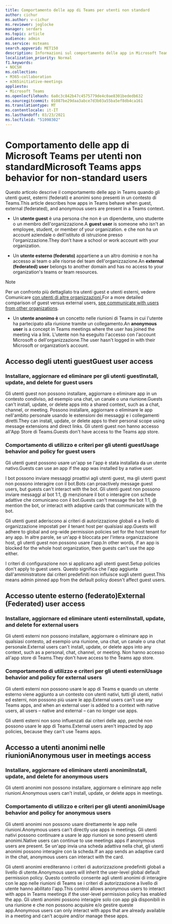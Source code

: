 ```yaml
---
title: Comportamento delle app di Teams per utenti non standard
author: cichur
ms.author: v-cichur
ms.reviewer: joglocke
manager: serdars
ms.topic: article
audience: admin
ms.service: msteams
search.appverid: MET150
description: Informazioni sul comportamento delle app in Microsoft Teams per gli utenti non standard.
localization_priority: Normal
f1.keywords:
- NOCSH
ms.collection:
- M365-collaboration
- m365initiative-meetings
appliesto:
- Microsoft Teams
ms.openlocfilehash: 6a8c3c842b47c4575779de4c0ae8301bededb632
ms.sourcegitcommit: 01087be29daa3abce7d3b03a55ba5ef8db4ca161
ms.translationtype: MT
ms.contentlocale: it-IT
ms.lasthandoff: 03/23/2021
ms.locfileid: "51098302"
---
```

# <a name="microsoft-teams-apps-behavior-for-non-standard-users"></a><span data-ttu-id="b199b-103">Comportamento delle app di Microsoft Teams per utenti non standard</span><span class="sxs-lookup"><span data-stu-id="b199b-103">Microsoft Teams apps behavior for non-standard users</span></span>

<span data-ttu-id="b199b-104">Questo articolo descrive il comportamento delle app in Teams quando gli utenti guest, esterni (federati) e anonimi sono presenti in un contesto di Teams.</span><span class="sxs-lookup"><span data-stu-id="b199b-104">This article describes how apps in Teams behave when guest, external (federated), and anonymous users are present in a Teams context.</span></span>

- <span data-ttu-id="b199b-105">Un **utente guest** è una persona che non è un dipendente, uno studente o un membro dell'organizzazione.</span><span class="sxs-lookup"><span data-stu-id="b199b-105">A **guest user** is someone who isn't an employee, student, or member of your organization.</span></span> <span data-ttu-id="b199b-106">e che non ha un account aziendale o dell'istituto di istruzione presso l'organizzazione.</span><span class="sxs-lookup"><span data-stu-id="b199b-106">They don't have a school or work account with your organization.</span></span>

- <span data-ttu-id="b199b-107">Un **utente esterno (federato)** appartiene a un altro dominio e non ha accesso ai team o alle risorse del team dell'organizzazione.</span><span class="sxs-lookup"><span data-stu-id="b199b-107">An **external (federated) user** belongs to another domain and has no access to your organization's teams or team resources.</span></span>

>[!Note]
> <span data-ttu-id="b199b-108">Per un confronto più dettagliato tra utenti guest e utenti esterni, vedere Comunicare [con utenti di altre organizzazioni.](./communicate-with-users-from-other-organizations.md)</span><span class="sxs-lookup"><span data-stu-id="b199b-108">For a more detailed comparison of guest versus external users, [see communicate with users from other organizations](./communicate-with-users-from-other-organizations.md).</span></span>

- <span data-ttu-id="b199b-109">Un **utente anonimo è** un concetto nelle riunioni di Teams in cui l'utente ha partecipato alla riunione tramite un collegamento.</span><span class="sxs-lookup"><span data-stu-id="b199b-109">An **anonymous user** is a concept in Teams meetings where the user has joined the meeting via a link.</span></span> <span data-ttu-id="b199b-110">L'utente non ha eseguito l'accesso con l'account Microsoft o dell'organizzazione.</span><span class="sxs-lookup"><span data-stu-id="b199b-110">The user hasn't logged in with their Microsoft or organization’s account.</span></span>

## <a name="guest-user-access"></a><span data-ttu-id="b199b-111">Accesso degli utenti guest</span><span class="sxs-lookup"><span data-stu-id="b199b-111">Guest user access</span></span>

### <a name="install-update-and-delete-for-guest-users"></a><span data-ttu-id="b199b-112">Installare, aggiornare ed eliminare per gli utenti guest</span><span class="sxs-lookup"><span data-stu-id="b199b-112">Install, update, and delete for guest users</span></span>

<span data-ttu-id="b199b-113">Gli utenti guest non possono installare, aggiornare o eliminare app in un contesto condiviso, ad esempio una chat, un canale o una riunione.</span><span class="sxs-lookup"><span data-stu-id="b199b-113">Guests can't install, update, or delete apps into a shared context, such as a chat, channel, or meeting.</span></span> <span data-ttu-id="b199b-114">Possono installare, aggiornare o eliminare le app nell'ambito personale usando le estensioni dei messaggi e i collegamenti diretti.</span><span class="sxs-lookup"><span data-stu-id="b199b-114">They can install, update, or delete apps to their personal scope using message extensions and direct links.</span></span> <span data-ttu-id="b199b-115">Gli utenti guest non hanno accesso all'App Store di Teams.</span><span class="sxs-lookup"><span data-stu-id="b199b-115">Guests don't have access to the Teams app store.</span></span>

### <a name="usage-behavior-and-policy-for-guest-users"></a><span data-ttu-id="b199b-116">Comportamento di utilizzo e criteri per gli utenti guest</span><span class="sxs-lookup"><span data-stu-id="b199b-116">Usage behavior and policy for guest users</span></span>

<span data-ttu-id="b199b-117">Gli utenti guest possono usare un'app se l'app è stata installata da un utente nativo.</span><span class="sxs-lookup"><span data-stu-id="b199b-117">Guests can use an app if the app was installed by a native user.</span></span>

<span data-ttu-id="b199b-118">I bot possono inviare messaggi proattivi agli utenti guest, ma gli utenti guest non possono interagire con il bot.</span><span class="sxs-lookup"><span data-stu-id="b199b-118">Bots can proactively message guest users, but guests can't interact with the bot.</span></span> <span data-ttu-id="b199b-119">Gli utenti guest non possono inviare messaggi al bot 1:1, @ menzionare il bot o interagire con schede adattive che comunicano con il bot.</span><span class="sxs-lookup"><span data-stu-id="b199b-119">Guests can't message the bot 1:1, @ mention the bot, or interact with adaptive cards that communicate with the bot.</span></span>

<span data-ttu-id="b199b-120">Gli utenti guest aderiscono ai criteri di autorizzazione globali e a livello di organizzazione impostati per il tenant host per qualsiasi app.</span><span class="sxs-lookup"><span data-stu-id="b199b-120">Guests will adhere to global and org-wide permission policies set for the host tenant for any app.</span></span> <span data-ttu-id="b199b-121">In altre parole, se un'app è bloccata per l'intera organizzazione host, gli utenti guest non possono usare l'app.</span><span class="sxs-lookup"><span data-stu-id="b199b-121">In other words, if an app is blocked for the whole host organization, then guests can't use the app either.</span></span>

<span data-ttu-id="b199b-122">I criteri di configurazione non si applicano agli utenti guest.</span><span class="sxs-lookup"><span data-stu-id="b199b-122">Setup policies don't apply to guest users.</span></span> <span data-ttu-id="b199b-123">Questo significa che l'app aggiunta dall'amministratore dai criteri predefiniti non influisce sugli utenti guest.</span><span class="sxs-lookup"><span data-stu-id="b199b-123">This means admin pinned app from the default policy doesn't affect guest users.</span></span>

## <a name="external-federated-user-access"></a><span data-ttu-id="b199b-124">Accesso utente esterno (federato)</span><span class="sxs-lookup"><span data-stu-id="b199b-124">External (Federated) user access</span></span>

### <a name="install-update-and-delete-for-external-users"></a><span data-ttu-id="b199b-125">Installare, aggiornare ed eliminare utenti esterni</span><span class="sxs-lookup"><span data-stu-id="b199b-125">Install, update, and delete for external users</span></span>

<span data-ttu-id="b199b-126">Gli utenti esterni non possono installare, aggiornare o eliminare app in qualsiasi contesto, ad esempio una riunione, una chat, un canale o una chat personale.</span><span class="sxs-lookup"><span data-stu-id="b199b-126">External users can't install, update, or delete apps into any context, such as a personal, chat, channel, or meeting.</span></span> <span data-ttu-id="b199b-127">Non hanno accesso all'app store di Teams.</span><span class="sxs-lookup"><span data-stu-id="b199b-127">They don't have access to the Teams app store.</span></span>

### <a name="usage-behavior-and-policy-for-external-users"></a><span data-ttu-id="b199b-128">Comportamento di utilizzo e criteri per gli utenti esterni</span><span class="sxs-lookup"><span data-stu-id="b199b-128">Usage behavior and policy for external users</span></span>

<span data-ttu-id="b199b-129">Gli utenti esterni non possono usare le app di Teams e quando un utente esterno viene aggiunto a un contesto con utenti nativi, tutti gli utenti, nativi ed esterni, non possono più usare le app.</span><span class="sxs-lookup"><span data-stu-id="b199b-129">External users can't use any Teams apps, and when an external user is added to a context with native users, all users – native and external – can no longer use apps.</span></span>

<span data-ttu-id="b199b-130">Gli utenti esterni non sono influenzati dai criteri delle app, perché non possono usare le app di Teams.</span><span class="sxs-lookup"><span data-stu-id="b199b-130">External users aren't impacted by app policies, because they can't use Teams apps.</span></span>

## <a name="anonymous-user-in-meetings-access"></a><span data-ttu-id="b199b-131">Accesso a utenti anonimi nelle riunioni</span><span class="sxs-lookup"><span data-stu-id="b199b-131">Anonymous user in meetings access</span></span>

### <a name="install-update-and-delete-for-anonymous-users"></a><span data-ttu-id="b199b-132">Installare, aggiornare ed eliminare utenti anonimi</span><span class="sxs-lookup"><span data-stu-id="b199b-132">Install, update, and delete for anonymous users</span></span>

<span data-ttu-id="b199b-133">Gli utenti anonimi non possono installare, aggiornare o eliminare app nelle riunioni.</span><span class="sxs-lookup"><span data-stu-id="b199b-133">Anonymous users can't install, update, or delete apps in meetings.</span></span>

### <a name="usage-behavior-and-policy-for-anonymous-users"></a><span data-ttu-id="b199b-134">Comportamento di utilizzo e criteri per gli utenti anonimi</span><span class="sxs-lookup"><span data-stu-id="b199b-134">Usage behavior and policy for anonymous users</span></span>

<span data-ttu-id="b199b-135">Gli utenti anonimi non possono usare direttamente le app nelle riunioni.</span><span class="sxs-lookup"><span data-stu-id="b199b-135">Anonymous users can't directly use apps in meetings.</span></span> <span data-ttu-id="b199b-136">Gli utenti nativi possono continuare a usare le app riunioni se sono presenti utenti anonimi.</span><span class="sxs-lookup"><span data-stu-id="b199b-136">Native users can continue to use meetings apps if anonymous users are present.</span></span> <span data-ttu-id="b199b-137">Se un'app invia una scheda adattiva nella chat, gli utenti anonimi possono interagire con la scheda.</span><span class="sxs-lookup"><span data-stu-id="b199b-137">If an app sends an adaptive card in the chat, anonymous users can interact with the card.</span></span>

<span data-ttu-id="b199b-138">Gli utenti anonimi erediteranno i criteri di autorizzazione predefiniti globali a livello di utente.</span><span class="sxs-lookup"><span data-stu-id="b199b-138">Anonymous users will inherit the user-level global default permission policy.</span></span> <span data-ttu-id="b199b-139">Questo controllo consente agli utenti anonimi di interagire con le app nelle riunioni di Teams se i criteri di autorizzazione a livello di utente hanno abilitato l'app.</span><span class="sxs-lookup"><span data-stu-id="b199b-139">This control allows anonymous users to interact with apps in Teams meetings if the user-level permission policy has enabled the app.</span></span> <span data-ttu-id="b199b-140">Gli utenti anonimi possono interagire solo con app già disponibili in una riunione e che non possono acquisire e/o gestire queste app.</span><span class="sxs-lookup"><span data-stu-id="b199b-140">Anonymous users can only interact with apps that are already available in a meeting and can't acquire and/or manage these apps.</span></span>